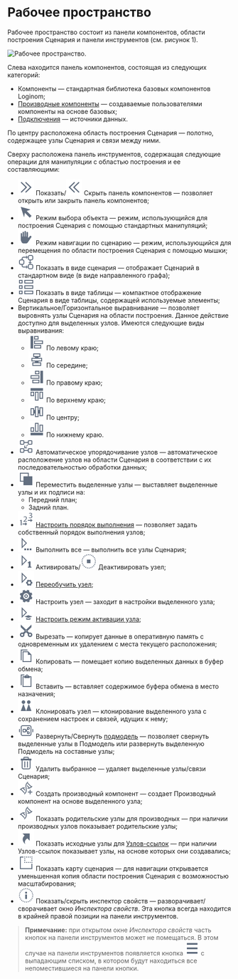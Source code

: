 # Рабочее пространство
Рабочее пространство состоит из панели компонентов, области построения Сценария и панели инструментов (см. рисунок 1).

![Рабочее пространство.](./workspace.png)

Cлева находится панель компонентов, состоящая из следующих категорий:

* Компоненты — стандартная библиотека базовых компонентов Loginom;
* [Производные компоненты](../scenario/derived-component.md) — создаваемые пользователями компоненты на основе базовых;
* [Подключения](../integration/connections/README.md) — источники данных.

По центру расположена область построения Сценария — полотно, содержащее узлы Сценария и связи между ними.  

Сверху расположена панель инструментов, содержащая следующие операции для манипуляции с областью построения и ее составляющими:
* ![](../images/icons/toolbar-controls/arrow-rr_default.svg) Показать/![](../images/icons/toolbar-controls/arrow-ll_default.svg) Скрыть панель компонентов — позволяет открыть или закрыть панель компонентов;
* ![](../images/icons/toolbar-controls/cursor_default.svg) Режим выбора объекта — режим, использующийся для построения Сценария с помощью стандартных манипуляций;
* ![](../images/icons/toolbar-controls/hand_default.svg) Режим навигации по сценарию —  режим, использующийся для перемещения по области построения Сценария с помощью мышки;
* ![](../images/icons/toolbar-controls/workflow_default.svg) Показать в виде сценария — отображает Сценарий  в стандартном виде (в виде направленного графа);
* ![](../images/icons/toolbar-controls/table_default.svg) Показать в виде таблицы — компактное отображение Сценария в виде таблицы, содержащей используемые элементы;
* Вертикальное/Горизонтальное выравнивание — позволяет выровнять узлы Сценария на области построения. Данное действие доступно для выделенных узлов. Имеются следующие виды выравнивания:
    * ![](../images/icons/toolbar-controls/v-align-left_default.svg) По левому краю;
    * ![](../images/icons/toolbar-controls/v-align-center_default.svg) По середине;
    * ![](../images/icons/toolbar-controls/v-align-right_default.svg) По правому краю;
    * ![](../images/icons/toolbar-controls/h-align-top_default.svg) По верхнему краю;
    * ![](../images/icons/toolbar-controls/h-align-center_default.svg) По центру;
    * ![](../images/icons/toolbar-controls/h-align-bottom_default.svg) По нижнему краю.
* ![](../images/icons/toolbar-controls/layout_default.svg) Автоматическое упорядочивание узлов — автоматическое расположение узлов на области Сценария в соответствии с их последовательностью обработки данных;
* ![](../images/icons/toolbar-controls/move-front_default.svg) Переместить выделенные узлы — выставляет выделенные узлы и их подписи на:
  * Передний план;
  * Задний план.
* ![](../images/icons/toolbar-controls/order_default.svg) [Настроить порядок выполнения](../scenario/run-order.md) — позволяет задать собственный порядок выполнения узлов;
* ![](../images/icons/toolbar-controls/run-all_default.svg) Выполнить все — выполнить все узлы Сценария;
* ![](../images/icons/toolbar-controls/run-current_default.svg) Активировать/![](../images/icons/toolbar-controls/stop_default.svg) Деактивировать узел;
* ![](../images/icons/toolbar-controls/retrain_default.svg) [Переобучить узел](../scenario/training-processors.md);
* ![](../images/icons/toolbar-controls/setup_default.svg) Настроить узел — заходит в настройки выделенного узла;
* ![](../images/icons/toolbar-controls/batch-mode_default.svg) [Настроить режим активации узла](../scenario/setting-batch-processing-mode.md);
* ![](../images/icons/toolbar-controls/cut_default.svg) Вырезать — копирует данные в оперативную память с одновременным их удалением с места текущего расположения;
* ![](../images/icons/toolbar-controls/copy_default.svg) Копировать — помещает копию выделенных данных в буфер обмена;
* ![](../images/icons/toolbar-controls/paste_default.svg) Вставить — вставляет содержимое буфера обмена в место назначения;
* ![](../images/icons/toolbar-controls/clone_default.svg) Клонировать узел — клонирование выделенного узла с сохранением настроек и связей, идущих к нему;
* ![](../images/icons/toolbar-controls/compose-generic-model_default.svg) Развернуть/Свернуть [подмодель](../processors/control/submodel.md) — позволяет свернуть выделенные узлы в Подмодель или развернуть выделенную Подмодель на составные узлы;
* ![](../images/icons/toolbar-controls/delete_default.svg) Удалить выбранное — удаляет выделенные узлы/связи Сценария;
* ![](../images/icons/toolbar-controls/derive-node_default.svg) Создать производный компонент — создает Производный компонент на основе выделенного узла;
* ![](../images/icons/toolbar-controls/show-derived-nodes_default.svg) Показать родительские узлы для производных — при наличии производных узлов показывает родительские узлы;
* ![](../images/icons/toolbar-controls/show-reference-links_default.svg) Показать исходные узлы для [Узлов-ссылок](../processors/control/unit-link.md) — при наличии Узлов-ссылок показывает узлы, на основе которых они создавались;
* ![](../images/icons/toolbar-controls/preview_default.svg) Показать карту сценария — для навигации открывается уменьшенная копия области построения Сценария с возможностью масштабирования;
* ![](../images/icons/toolbar-controls/info_default.svg) Показать/скрыть инспектор свойств — разворачивает/сворачивает окно *Инспектора свойств*. Эта кнопка всегда находится в крайней правой позиции на  панели инструментов.

> **Примечание:** при открытом окне *Инспектора свойств* часть кнопок на панели инструментов может не помещаться. В этом случае на панели инструментов появляется кнопка ![](../images/icons/toolbar-controls/system-panel-more_default.svg) с выпадающим списком,  в котором будут находиться все непоместившиеся на панели кнопки.